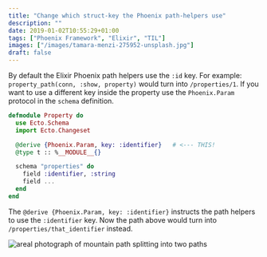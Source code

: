 ```yaml
---
title: "Change which struct-key the Phoenix path-helpers use"
description: ""
date: 2019-01-02T10:55:29+01:00
tags: ["Phoenix Framework", "Elixir", "TIL"]
images: ["/images/tamara-menzi-275952-unsplash.jpg"]
draft: false
---
```

By default the Elixir Phoenix path helpers use the `:id` key. For example: `property_path(conn, :show, property)` would turn into `/properties/1`. If you want to use a different key inside the property use the `Phoenix.Param` protocol in the `schema` definition.<!--more-->

```elixir
defmodule Property do
  use Ecto.Schema
  import Ecto.Changeset

  @derive {Phoenix.Param, key: :identifier}   # <--- THIS!
  @type t :: %__MODULE__{}

  schema "properties" do
    field :identifier, :string
    field ...
  end
end
```

The `@derive {Phoenix.Param, key: :identifier}` instructs the path helpers to use the `:identifier` key. Now the path above would turn into `/properties/that_identifier` instead.

![areal photograph of mountain path splitting into two paths](/images/tamara-menzi-275952-unsplash.jpg)
